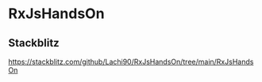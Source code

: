 # RxJsHandsOn

## Stackblitz
https://stackblitz.com/github/Lachi90/RxJsHandsOn/tree/main/RxJsHandsOn